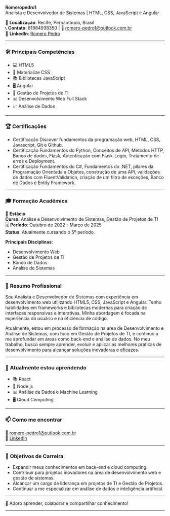 

**Romeropedro1**  
Analista e Desenvolvedor de Sistemas | HTML, CSS, JavaScript e Angular

📍 **Localização**: Recife, Pernambuco, Brasil  
📞 **Contato**: 81984938350 | 📧 romero-pedro1@outlook.com.br  
🔗 **LinkedIn**: [Romero Pedro](https://www.linkedin.com/in/romero-pedro1)

---

### 🛠️ **Principais Competências**
- 💻 HTML5  
- 🎨 Materialize CSS  
- 📚 Bibliotecas JavaScript  
- 🖥️ Angular  
- 🔧 Gestão de Projetos de TI  
- 📊 Desenvolvimento Web Full Stack  
- 📈 Análise de Dados  

---

### 🏆 **Certificações**
- Certificação Discover fundamentos da programação web, HTML, CSS, Javascript, Git e Github.  
- Certificação Fundamentos do Python, Conceitos de API, Métodos HTTP, Banco de dados, Flask, Autenticação com Flask-Login, Tratamento de erros e Deployment.  
- Certificação Fundamentos do C#, Fundamentos do .NET, pilares da Programação Orientada a Objetos, construção de uma API, validações de dados com FluentValidation, criação de um filtro de exceções, Banco de Dados e Entity Framework.

---

### 🎓 **Formação Acadêmica**
📍 **Estácio**  
**Curso**: Análise e Desenvolvimento de Sistemas, Gestão de Projetos de TI  
🗓️ **Período**: Outubro de 2022 - Março de 2025  
**Status**: Atualmente cursando o 5º período.

**Principais Disciplinas**:  
- Desenvolvimento Web  
- Gestão de Projetos de TI  
- Banco de Dados  
- Análise de Sistemas

---

### 📝 **Resumo Profissional**  
Sou Analista e Desenvolvedor de Sistemas com experiência em desenvolvimento web utilizando HTML5, CSS, JavaScript e Angular. Tenho habilidades em frameworks e bibliotecas modernas para criação de interfaces responsivas e interativas. Minha abordagem é focada na experiência do usuário e na eficiência de código.

Atualmente, estou em processo de formação na área de Desenvolvimento e Análise de Sistemas, com foco em Gestão de Projetos de TI, e continuo a me aprofundar em áreas como back-end e análise de dados. No meu trabalho, busco sempre aprender, evoluir e aplicar as melhores práticas de desenvolvimento para alcançar soluções inovadoras e eficazes.

---

### 🌱 **Atualmente estou aprendendo**  
- 📚 React  
- 🚀 Node.js  
- 📊 Análise de Dados e Machine Learning  
- 🖥️ Cloud Computing  

---

### 📫 **Como me encontrar**  
📧 romero-pedro1@outlook.com.br  
🔗 [LinkedIn](https://www.linkedin.com/in/romero-pedro1)

---

### 🎯 **Objetivos de Carreira**  
- Expandir meus conhecimentos em back-end e cloud computing.  
- Contribuir para projetos inovadores na área de desenvolvimento web e gestão de sistemas.  
- Alcançar um cargo de liderança em projetos de TI e Gestão de Projetos.  
- Continuar a me especializar em análise de dados e inteligência artificial.  

---

**💬** Adoro aprender, colaborar e compartilhar conhecimento!

---
